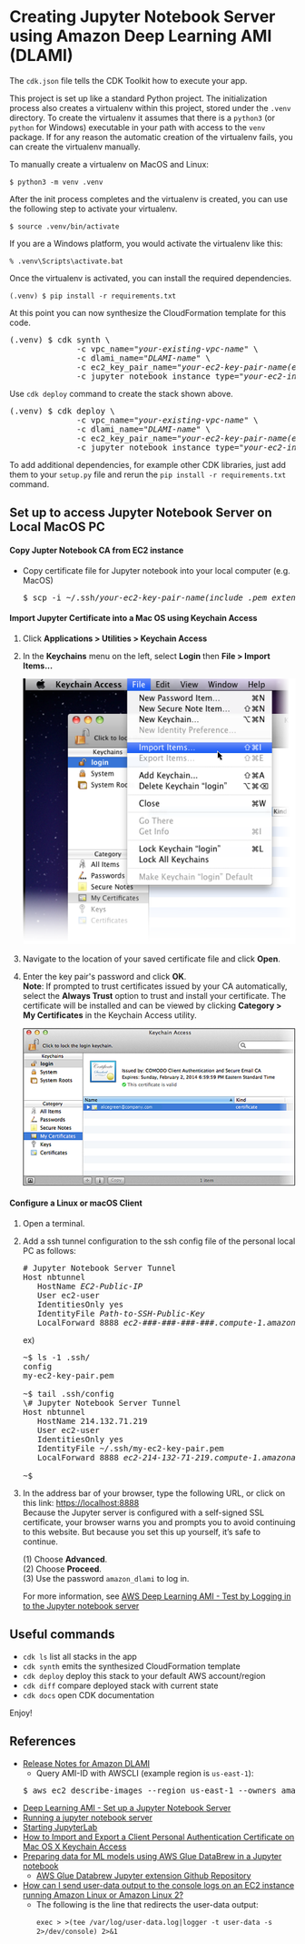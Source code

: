 
# Creating Jupyter Notebook Server using Amazon Deep Learning AMI (DLAMI)

The `cdk.json` file tells the CDK Toolkit how to execute your app.

This project is set up like a standard Python project.  The initialization
process also creates a virtualenv within this project, stored under the `.venv`
directory.  To create the virtualenv it assumes that there is a `python3`
(or `python` for Windows) executable in your path with access to the `venv`
package. If for any reason the automatic creation of the virtualenv fails,
you can create the virtualenv manually.

To manually create a virtualenv on MacOS and Linux:

```
$ python3 -m venv .venv
```

After the init process completes and the virtualenv is created, you can use the following
step to activate your virtualenv.

```
$ source .venv/bin/activate
```

If you are a Windows platform, you would activate the virtualenv like this:

```
% .venv\Scripts\activate.bat
```

Once the virtualenv is activated, you can install the required dependencies.

```
(.venv) $ pip install -r requirements.txt
```

At this point you can now synthesize the CloudFormation template for this code.

<pre>
(.venv) $ cdk synth \
              -c vpc_name="<i>your-existing-vpc-name</i>" \
              -c dlami_name="<i>DLAMI-name</i>" \
              -c ec2_key_pair_name="<i>your-ec2-key-pair-name(exclude .pem extension)</i>" \
              -c jupyter_notebook_instance_type="<i>your-ec2-instance-type</i>"
</pre>

Use `cdk deploy` command to create the stack shown above.

<pre>
(.venv) $ cdk deploy \
              -c vpc_name="<i>your-existing-vpc-name</i>" \
              -c dlami_name="<i>DLAMI-name</i>" \
              -c ec2_key_pair_name="<i>your-ec2-key-pair-name(exclude .pem extension)</i>" \
              -c jupyter_notebook_instance_type="<i>your-ec2-instance-type</i>"
</pre>

To add additional dependencies, for example other CDK libraries, just add
them to your `setup.py` file and rerun the `pip install -r requirements.txt`
command.

## Set up to access Jupyter Notebook Server on Local MacOS PC

#### Copy Jupter Notebook CA from EC2 instance

- Copy certificate file for Jupyter notebook into your local computer (e.g. MacOS)
  <pre>
  $ scp -i ~/.ssh/<i>your-ec2-key-pair-name(include .pem extension)</i> ec2-user@<i>jupyter-instance-public-ip</i>:/home/ec2-user/certificate/mycert.pem ./mycert.pem
  </pre>

#### Import Jupyter Certificate into a Mac OS using Keychain Access

1. Click **Applications > Utilities > Keychain Access**
2. In the **Keychains** menu on the left, select **Login** then **File > Import Items...**
   
   ![macos_keychain_access_import_items01](./resources/macos_keychain_access_import_items01.png)

3. Navigate to the location of your saved certificate file and click **Open**.
4. Enter the key pair's password and click **OK**.<br/>
   **Note**: If prompted to trust certificates issued by your CA automatically, select the **Always Trust** option to trust and install your certificate.
   The certificate will be installed and can be viewed by clicking **Category > My Certificates** in the Keychain Access utility.

   ![macos_keychain_access_import_items04](./resources/macos_keychain_access_import_items04.png)

#### Configure a Linux or macOS Client
1. Open a terminal.
2. Add a ssh tunnel configuration to the ssh config file of the personal local PC as follows:
   <pre>
   # Jupyter Notebook Server Tunnel
   Host nbtunnel
      HostName <i>EC2-Public-IP</i>
      User ec2-user
      IdentitiesOnly yes
      IdentityFile <i>Path-to-SSH-Public-Key</i>
      LocalForward 8888 <i>ec2-###-###-###-###.compute-1.amazonaws.com</i>:8888
   </pre>

   ex)

   <pre>
   ~$ ls -1 .ssh/
   config
   my-ec2-key-pair.pem

   ~$ tail .ssh/config
   \# Jupyter Notebook Server Tunnel
   Host nbtunnel
      HostName 214.132.71.219
      User ec2-user
      IdentitiesOnly yes
      IdentityFile ~/.ssh/my-ec2-key-pair.pem
      LocalForward 8888 <i>ec2-214-132-71-219.compute-1.amazonaws.com</i>:8888

   ~$
   </pre>

3. In the address bar of your browser, type the following URL, or click on this link: [https://localhost:8888](https://localhost:8888)<br/>
   Because the Jupyter server is configured with a self-signed SSL certificate, your browser warns you and prompts you to avoid continuing to this website. But because you set this up yourself, it’s safe to continue.

   (1) Choose **Advanced**.<br/>
   (2) Choose **Proceed**.<br/>
   (3) Use the password `amazon_dlami` to log in.<br/>

   For more information, see [AWS Deep Learning AMI - Test by Logging in to the Jupyter notebook server](https://docs.aws.amazon.com/dlami/latest/devguide/setup-jupyter-login.html)

## Useful commands

 * `cdk ls`          list all stacks in the app
 * `cdk synth`       emits the synthesized CloudFormation template
 * `cdk deploy`      deploy this stack to your default AWS account/region
 * `cdk diff`        compare deployed stack with current state
 * `cdk docs`        open CDK documentation

Enjoy!

## References

 * [Release Notes for Amazon DLAMI](https://docs.aws.amazon.com/dlami/latest/devguide/appendix-ami-release-notes.html)
   * Query AMI-ID with AWSCLI (example region is `us-east-1`):
   <pre>
   $ aws ec2 describe-images --region us-east-1 --owners amazon --filters 'Name=name,Values=Deep Learning AMI (Amazon Linux 2) Version ??.?' 'Name=state,Values=available' --query 'reverse(sort_by(Images, &CreationDate))[:1].Name'
   </pre>
 * [Deep Learning AMI - Set up a Jupyter Notebook Server](https://docs.aws.amazon.com/dlami/latest/devguide/setup-jupyter.html)
 * [Running a jupyter notebook server](https://jupyter-notebook.readthedocs.io/en/stable/public_server.html)
 * [Starting JupyterLab](https://jupyterlab.readthedocs.io/en/stable/getting_started/starting.html)
 * [How to Import and Export a Client Personal Authentication Certificate on Mac OS X Keychain Access](https://sectigo.com/faqs/detail/How-to-Import-and-Export-a-Client-Personal-Authentication-Certificate-on-Mac-OS-X-Keychain-Access/kA03l000000vFhu)
 * [Preparing data for ML models using AWS Glue DataBrew in a Jupyter notebook](https://aws.amazon.com/blogs/big-data/preparing-data-for-ml-models-using-aws-glue-databrew-in-a-jupyter-notebook/)
   * [AWS Glue Databrew Jupyter extension Github Repository](https://github.com/aws/aws-glue-databrew-jupyter-extension/tree/main/blogpost/cloudformation)
 * [How can I send user-data output to the console logs on an EC2 instance running Amazon Linux or Amazon Linux 2?](https://aws.amazon.com/premiumsupport/knowledge-center/ec2-linux-log-user-data/)
   * The following is the line that redirects the user-data output:
     ```
     exec > >(tee /var/log/user-data.log|logger -t user-data -s 2>/dev/console) 2>&1
     ```


